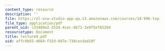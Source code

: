 ```yaml
---
content_type: resource
description: ''
file: https://ol-ocw-studio-app-qa.s3.amazonaws.com/courses/18-996-topics-in-theoretical-computer-science-internet-research-problems-spring-2002/affc9b55d664f32d9d7e738cecdad10f_lecture9.pdf
file_type: application/pdf
parent_uid: c33489e2-2524-4cec-db71-3e9f5ef8529d
resourcetype: Document
title: lecture9.pdf
uid: affc9b55-d664-f32d-9d7e-738cecdad10f
---
```

